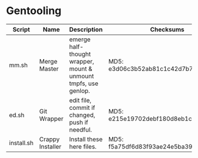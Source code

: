 # Gentooling
Script | Name | Description | Checksums
------ | ---- | ----------- | ---------
mm.sh | Merge Master | emerge half-thought wrapper, mount & unmount tmpfs, use genlop. | MD5: e3d06c3b52ab81c1c42d7b76e09f5026
ed.sh | Git Wrapper | edit file, commit if changed, push if needful. | MD5: e215e19702debf180d8eb1c69d356496 | MD5: 2a4c031405ff92a5a60f6dcf5c2f3b74
install.sh | Crappy Installer | Install these here files. | MD5: f5a75df6d83f93ae24e5ba397cbcac13
